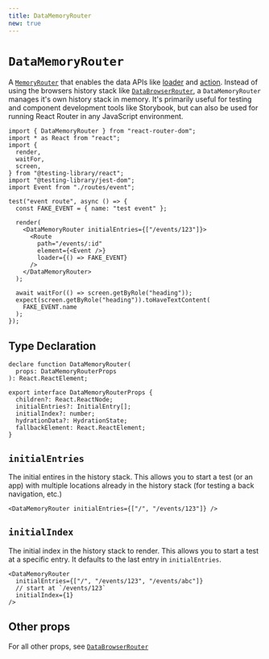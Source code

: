 ```yaml
---
title: DataMemoryRouter
new: true
---
```


# `DataMemoryRouter`

A [`MemoryRouter`][memoryrouter] that enables the data APIs like [loader][loader] and [action][action]. Instead of using the browsers history stack like [`DataBrowserRouter`][databrowserrouter], a `DataMemoryRouter` manages it's own history stack in memory. It's primarily useful for testing and component development tools like Storybook, but can also be used for running React Router in any JavaScript environment.

```tsx lines=[1,15-21]
import { DataMemoryRouter } from "react-router-dom";
import * as React from "react";
import {
  render,
  waitFor,
  screen,
} from "@testing-library/react";
import "@testing-library/jest-dom";
import Event from "./routes/event";

test("event route", async () => {
  const FAKE_EVENT = { name: "test event" };

  render(
    <DataMemoryRouter initialEntries={["/events/123"]}>
      <Route
        path="/events/:id"
        element={<Event />}
        loader={() => FAKE_EVENT}
      />
    </DataMemoryRouter>
  );

  await waitFor(() => screen.getByRole("heading"));
  expect(screen.getByRole("heading")).toHaveTextContent(
    FAKE_EVENT.name
  );
});
```

## Type Declaration

```tsx
declare function DataMemoryRouter(
  props: DataMemoryRouterProps
): React.ReactElement;

export interface DataMemoryRouterProps {
  children?: React.ReactNode;
  initialEntries?: InitialEntry[];
  initialIndex?: number;
  hydrationData?: HydrationState;
  fallbackElement: React.ReactElement;
}
```

## `initialEntries`

The initial entires in the history stack. This allows you to start a test (or an app) with multiple locations already in the history stack (for testing a back navigation, etc.)

```tsx
<DataMemoryRouter initialEntries={["/", "/events/123"]} />
```

## `initialIndex`

The initial index in the history stack to render. This allows you to start a test at a specific entry. It defaults to the last entry in `initialEntries`.

```tsx lines=[4]
<DataMemoryRouter
  initialEntries={["/", "/events/123", "/events/abc"]}
  // start at `/events/123`
  initialIndex={1}
/>
```

## Other props

For all other props, see [`DataBrowserRouter`][databrowserrouter]

[loader]: ../components/route#loader
[route]: ../components/route
[routes]: ../components/routes
[action]: ../components/route#action
[fetcher]: ../hooks/use-fetcher
[browser-router]: ./browser-router
[form]: ../components/form
[memoryrouter]: ./memory-router
[databrowserrouter]: ./data-browser-router
